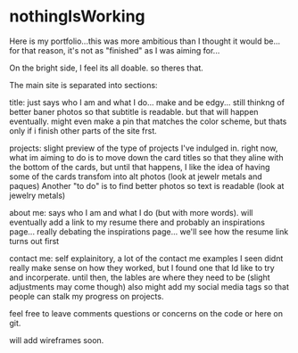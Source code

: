 # nothingIsWorking

Here is my portfolio...this was more ambitious than I thought it would be...
for that reason, it's not as "finished" as I was aiming for...

On the bright side, I feel its all doable. so theres that. 

The main site is separated into sections:

title:
  just says who I am and what I do... make and be edgy... 
  still thinkng of better baner photos so that subtitle is readable. but that will happen eventually.
  might even make a pin that matches the color scheme, but thats only if i finish other parts of the site frst.
  
projects:
  slight preview of the type of projects I've indulged in. right now, what im aiming to do is to move down the card titles so that
  they aline with the bottom of the cards, but until that happens, I like the idea of having some of the cards transfom into alt 
  photos (look at jewelr metals and paques) 
  Another "to do" is to find better photos so text is readable (look at jewelry metals)
  
about me:
  says who I am and what I do (but with more words). will eventually add a link to my resume there and probably an inspirations page... really debating the inspirations page... we'll see how the resume link turns out first
  
contact me:
  self explainitory, a lot of the contact me examples I seen didnt really make sense on how they worked, but I found one that Id like to try and incorperate. until then, the lables are where they need to be (slight adjustments may come though)
  also might add my social media tags so that people can stalk my progress on projects. 
  
  feel free to leave comments questions or concerns on the code or here on git. 
  
  will add wireframes soon. 
